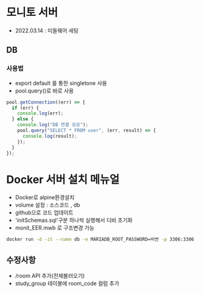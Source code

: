 # 모니토 서버

- 2022.03.14 : 미들웨어 세팅

## DB

### 사용법

- export default 를 통한 singletone 사용
- pool.query()로 바로 사용

```js
pool.getConnection((err) => {
  if (err) {
    console.log(err);
  } else {
    console.log("DB 연결 성공");
    pool.query("SELECT * FROM user", (err, result) => {
      console.log(result);
    });
  }
});
```

# Docker 서버 설치 메뉴얼

- Docker로 alpine환경설치
- volume 설정 : 소스코드 , db
- github으로 코드 업데이트
- 'initSchemas.sql'구분 하나씩 실행해서 디비 초기화
- monit_EER.mwb 로 구조변경 가능

```bash
docker run -d -it --name db -e MARIADB_ROOT_PASSWORD=비번 -p 3306:3306 -v maria_volume:/var/lib/mysql mariadb
```

## 수정사항

- /room API 추가(전체불러오기)
- study_group 테이블에 room_code 컬럼 추가
